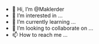 - 👋 Hi, I’m @Maklerder
- 👀 I’m interested in ...
- 🌱 I’m currently learning ...
- 💞️ I’m looking to collaborate on ...
- 📫 How to reach me ...

<!---
Maklerder/Maklerder is a  special  repository because its `README.md` (this file) appears on your GitHub profile.
You can click the Preview link to take a look at your changes.
---->
